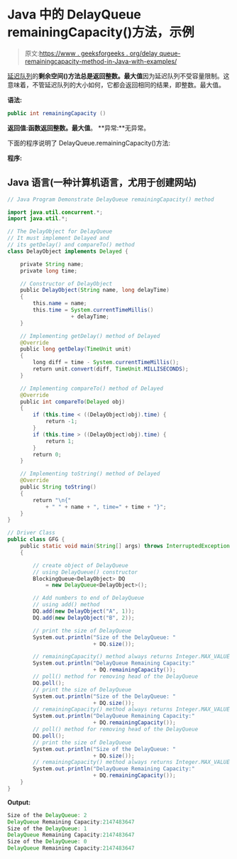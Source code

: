 # Java 中的 DelayQueue remainingCapacity()方法，示例

> 原文:[https://www . geeksforgeeks . org/delay queue-remainingcapacity-method-in-Java-with-examples/](https://www.geeksforgeeks.org/delayqueue-remainingcapacity-method-in-java-with-examples/)

[延迟队列](https://www.geeksforgeeks.org/delayqueue-class-in-java-with-example/)的**剩余空间()**方法总是返回**整数。最大值**因为延迟队列不受容量限制。这意味着，不管延迟队列的大小如何，它都会返回相同的结果，即整数。最大值。

**语法:**

```java
public int remainingCapacity ()
```

**返回值:**函数返回**整数。最大值**。
**异常:**无异常。

下面的程序说明了 DelayQueue.remainingCapacity()方法:

**程序:**

## Java 语言(一种计算机语言，尤用于创建网站)

```java
// Java Program Demonstrate DelayQueue remainingCapacity() method

import java.util.concurrent.*;
import java.util.*;

// The DelayObject for DelayQueue
// It must implement Delayed and
// its getDelay() and compareTo() method
class DelayObject implements Delayed {

    private String name;
    private long time;

    // Constructor of DelayObject
    public DelayObject(String name, long delayTime)
    {
        this.name = name;
        this.time = System.currentTimeMillis()
                    + delayTime;
    }

    // Implementing getDelay() method of Delayed
    @Override
    public long getDelay(TimeUnit unit)
    {
        long diff = time - System.currentTimeMillis();
        return unit.convert(diff, TimeUnit.MILLISECONDS);
    }

    // Implementing compareTo() method of Delayed
    @Override
    public int compareTo(Delayed obj)
    {
        if (this.time < ((DelayObject)obj).time) {
            return -1;
        }
        if (this.time > ((DelayObject)obj).time) {
            return 1;
        }
        return 0;
    }

    // Implementing toString() method of Delayed
    @Override
    public String toString()
    {
        return "\n{"
            + " " + name + ", time=" + time + "}";
    }
}

// Driver Class
public class GFG {
    public static void main(String[] args) throws InterruptedException
    {

        // create object of DelayQueue
        // using DelayQueue() constructor
        BlockingQueue<DelayObject> DQ
            = new DelayQueue<DelayObject>();

        // Add numbers to end of DelayQueue
        // using add() method
        DQ.add(new DelayObject("A", 1));
        DQ.add(new DelayObject("B", 2));

        // print the size of DelayQueue
        System.out.println("Size of the DelayQueue: "
                           + DQ.size());

        // remainingCapacity() method always returns Integer.MAX_VALUE
        System.out.println("DelayQueue Remaining Capacity:"
                           + DQ.remainingCapacity());
        // poll() method for removing head of the DelayQueue
        DQ.poll();
        // print the size of DelayQueue
        System.out.println("Size of the DelayQueue: "
                           + DQ.size());
        // remainingCapacity() method always returns Integer.MAX_VALUE
        System.out.println("DelayQueue Remaining Capacity:"
                           + DQ.remainingCapacity());
        // poll() method for removing head of the DelayQueue
        DQ.poll();
        // print the size of DelayQueue
        System.out.println("Size of the DelayQueue: "
                           + DQ.size());
        // remainingCapacity() method always returns Integer.MAX_VALUE
        System.out.println("DelayQueue Remaining Capacity:"
                           + DQ.remainingCapacity());
    }
}
```

**Output:** 

```java
Size of the DelayQueue: 2
DelayQueue Remaining Capacity:2147483647
Size of the DelayQueue: 1
DelayQueue Remaining Capacity:2147483647
Size of the DelayQueue: 0
DelayQueue Remaining Capacity:2147483647
```
